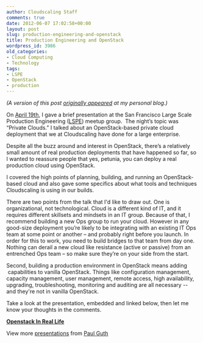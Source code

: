 ```yaml
---
author: Cloudscaling Staff
comments: true
date: 2012-06-07 17:02:58+00:00
layout: post
slug: production-engineering-and-openstack
title: Production Engineering and OpenStack
wordpress_id: 3986
old_categories:
- Cloud Computing
- Technology
tags:
- LSPE
- OpenStack
- production
---
```


_(A version of this post [originally appeared](http://constructolution.wordpress.com/2012/05/21/lspe-presentation-on-openstack-6-2/) at my personal blog.)_

On [April 19th](http://www.meetup.com/SF-Bay-Area-Large-Scale-Production-Engineering/events/48901162/), I gave a brief presentation at the San Francisco Large Scale Production Engineering ([LSPE](http://www.meetup.com/SF-Bay-Area-Large-Scale-Production-Engineering/)) meetup group.  The night’s topic was “Private Clouds.” I talked about an OpenStack-based private cloud deployment that we at Cloudscaling have done for a large enterprise.

Despite all the buzz around and interest in OpenStack, there’s a relatively small amount of real production deployments that have happened so far, so I wanted to reassure people that yes, petunia, you can deploy a real production cloud using OpenStack.

I covered the high points of planning, building, and running an OpenStack-based cloud and also gave some specifics about what tools and techniques Cloudscaling is using in our builds.

There are two points from the talk that I'd like to draw out. One is organizational, not technological. Cloud is a different kind of IT, and it requires different skillsets and mindsets in an IT group. Because of that, I recommend building a new Ops group to run your cloud. However in any good-size deployment you’re likely to be integrating with an existing IT Ops team at some point or another – and probably right before you launch. In order for this to work, you need to build bridges to that team from day one. Nothing can derail a new cloud like resistance (active or passive) from an entrenched Ops team – so make sure they’re on your side from the start.

Second, building a production environment in OpenStack means adding  capabilities to vanilla OpenStack. Things like configuration management, capacity management, user management, remote access, high availability, upgrading, troubleshooting, monitoring and auditing are all necessary -- and they're not in vanilla OpenStack.

Take a look at the presentation, embedded and linked below, then let me know your thoughts in the comments.


**[Openstack In Real Life](http://www.slideshare.net/pgutheb/openstack-in-real-life)**

View more [presentations](http://www.slideshare.net/) from [Paul Guth](http://www.slideshare.net/pgutheb)
